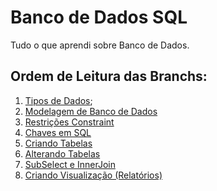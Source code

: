# Banco de Dados SQL
Tudo o que aprendi sobre Banco de Dados.
## Ordem de Leitura das Branchs:
1. [Tipos de Dados](https://github.com/andersonr-o/Banco-de-Dados-SQL/tree/Tipos-de-Dados);
2. [Modelagem de Banco de Dados](https://github.com/andersonr-o/Banco-de-Dados-SQL/tree/Modelagem-de-Banco-de-Dados)
3. [Restrições Constraint](https://github.com/andersonr-o/Banco-de-Dados-SQL/tree/Restri%C3%A7%C3%B5es-Espec%C3%ADficas)
4. [Chaves em SQL](https://github.com/andersonr-o/Banco-de-Dados-SQL/tree/Chaves-em-SQL)
5. [Criando Tabelas](https://github.com/andersonr-o/Banco-de-Dados-SQL/tree/Criando-Tabelas)
6. [Alterando Tabelas](https://github.com/andersonr-o/Banco-de-Dados-SQL/tree/Alterando-Tabelas)
7. [SubSelect e InnerJoin](https://github.com/andersonr-o/Banco-de-Dados-SQL/tree/SubQuery-e-InnerJoin)
8. [Criando Visualização (Relatórios)](https://github.com/andersonr-o/Banco-de-Dados-SQL/tree/Visualiza%C3%A7%C3%A3o)
